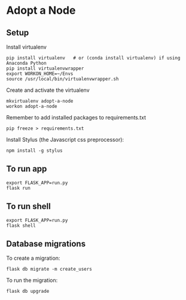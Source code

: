 
# Adopt a Node

## Setup

Install virtualenv
```
pip install virtualenv   # or (conda install virtualenv) if using Anaconda Python
pip install virtualenvwrapper
export WORKON_HOME=~/Envs
source /usr/local/bin/virtualenvwrapper.sh
```

Create and activate the virtualenv
```
mkvirtualenv adopt-a-node
workon adopt-a-node
```

Remember to add installed packages to requirements.txt
```
pip freeze > requirements.txt
```

Install Stylus (the Javascript css preprocessor):
```
npm install -g stylus
```

## To run app
```
export FLASK_APP=run.py
flask run
```

## To run shell
```
export FLASK_APP=run.py
flask shell
```

## Database migrations
To create a migration:
```
flask db migrate -m create_users
```

To run the migration:
```
flask db upgrade
```
